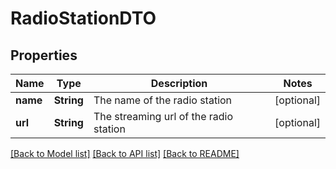 # RadioStationDTO

## Properties
Name | Type | Description | Notes
------------ | ------------- | ------------- | -------------
**name** | **String** | The name of the radio station | [optional] 
**url** | **String** | The streaming url of the radio station | [optional] 

[[Back to Model list]](../README.md#documentation-for-models) [[Back to API list]](../README.md#documentation-for-api-endpoints) [[Back to README]](../README.md)



